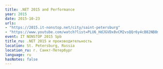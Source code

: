 ```yaml
---
title: .NET 2015 and Performance
year: 2015
date: 2015-10-23
urls:
- "https://2015.it-nonstop.net/city/saint-petersburg"
- "https://www.youtube.com/watch?list=PLU6_HdJGVDx8vCM2vsQQr6y4cB82NB8mD&v=3EcQXGPXWMA"
event: IT NONSTOP 2015 Spb
title_ru: .NET 2015 и производительность
location: St. Petersburg, Russia
location_ru: г. Санкт-Петербург
language: ru
hasNotes: false
---
```

